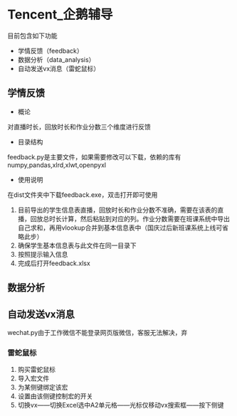 # Tencent_企鹅辅导
目前包含如下功能
* 学情反馈（feedback）
* 数据分析（data_analysis）
* 自动发送vx消息（雷蛇鼠标）
## 学情反馈
* 概论

对直播时长，回放时长和作业分数三个维度进行反馈
* 目录结构

feedback.py是主要文件，如果需要修改可以下载，依赖的库有numpy,pandas,xlrd,xlwt,openpyxl
* 使用说明

在dist文件夹中下载feedback.exe，双击打开即可使用
1. 目前导出的学生信息表直播，回放时长和作业分数不准确，需要在该表的直播，回放总时长计算，然后粘贴到对应的列。作业分数需要在班课系统中导出自己求和，再用vlookup合并到基本信息表中（国庆过后新班课系统上线可省略此步）
2. 确保学生基本信息表与此文件在同一目录下
3. 按照提示输入信息
4. 完成后打开feedback.xlsx
## 数据分析
## 自动发送vx消息
wechat.py由于工作微信不能登录网页版微信，客服无法解决，弃
### 雷蛇鼠标
1. 购买雷蛇鼠标
2. 导入宏文件
3. 为某侧键绑定该宏
4. 设置由该侧键控制宏的开关
5. 切换vx——切换Excel选中A2单元格——光标仅移动vx搜索框——按下侧键
